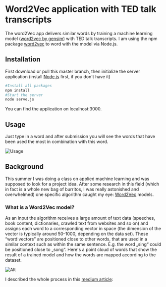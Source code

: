 # Word2Vec application with TED talk transcripts

The word2Vec app delivers similar words by training a machine learning model ([word2vec by gensim](https://radimrehurek.com/gensim/models/word2vec.html)) with TED talk transcripts. I am using the npm package [word2vec](https://www.npmjs.com/package/word2vec) to word with the model via Node.js. 

## Installation

First download or pull this master branch, then initialize the server application (install [Node.js](https://nodejs.org/en/) first, if you don't have it)

```bash
#Install all packages
npm install 
#Start the server
node serve.js
```

You can find the application on localhost:3000. 

## Usage

Just type in a word and after submission you will see the words that have been used the most in combination with this word. 

![Usage](https://i.imgur.com/06O72HA.png)

## Background
This summer I was doing a class on applied machine learning and was supposed to look for a project idea. After some research in this field (which in fact is a whole new bag of burritos, I was really astonished and overwhelmed) one specific algorithm caught my eye: [Word2Vec](https://en.wikipedia.org/wiki/Word2vec) models. 

### What is a Word2Vec model?
As an input the algorithm receives a large amount of text data (speeches, book content, dictionaries, crawled text from websites and so on) and assigns each word to a corresponding vector in space (the dimension of the vector is typically around 50–1000, depending on the data set). These “word vectors” are positioned close to other words, that are used in a similar context such as within the same sentence. E.g. the word „sing“ could be positioned close to „song“. Here's a point cloud of words that show the result of a trained model and how the words are mapped according to the dataset.

![Alt](https://i.imgur.com/5yZ9WYr.png)


I described the whole process in this [medium article](https://medium.com/@mekong.lam_95819/using-ted-talks-for-machine-learning-1cbbf22b4d72
): 
